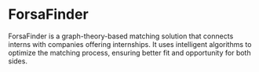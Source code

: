 # ForsaFinder
ForsaFinder is a graph-theory-based matching solution that connects interns with companies offering internships. It uses intelligent algorithms to optimize the matching process, ensuring better fit and opportunity for both sides.
